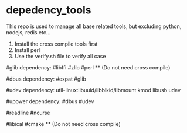 # depedency_tools
This repo is used to manage all base related tools, but excluding python, nodejs, redis etc...
1. Install the cross compile tools first
2. Install perl
3. Use the verify.sh file to verify all case

#glib
    dependency:
    #libffi
    #zlib
    #perl ** (Do not need cross compile)
    
#dbus
    dependency:
    #expat
    #glib
    
#udev
    dependency:
    util-linux:libuuid/libblkid/libmount
    kmod
    libusb
    udev
    
#upower
    dependency:
    #dbus
    #udev
    
#readline
    #ncurse

#libical
    #cmake ** (Do not need cross compile)

